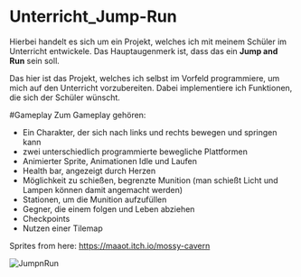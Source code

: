 # Unterricht_Jump-Run

Hierbei handelt es sich um ein Projekt, welches ich mit meinem Schüler im Unterricht entwickele. Das Hauptaugenmerk ist, dass das ein **Jump and Run** sein soll.

Das hier ist das Projekt, welches ich selbst im Vorfeld programmiere, um mich auf den Unterricht vorzubereiten. Dabei implementiere ich Funktionen, die sich der Schüler wünscht.

#Gameplay
Zum Gameplay gehören: 
- Ein Charakter, der sich nach links und rechts bewegen und springen kann
- zwei unterschiedlich programmierte bewegliche Plattformen
- Animierter Sprite, Animationen Idle und Laufen
- Health bar, angezeigt durch Herzen
- Möglichkeit zu schießen, begrenzte Munition (man schießt Licht und Lampen können damit angemacht werden)
- Stationen, um die Munition aufzufüllen 
- Gegner, die einem folgen und Leben abziehen
- Checkpoints
- Nutzen einer Tilemap

Sprites from here: https://maaot.itch.io/mossy-cavern

![JumpnRun](https://github.com/MatiHaufn/Unterricht_Jump-Run/assets/65949947/a3ae832a-ae20-4ed2-9904-69d4579f28db)
